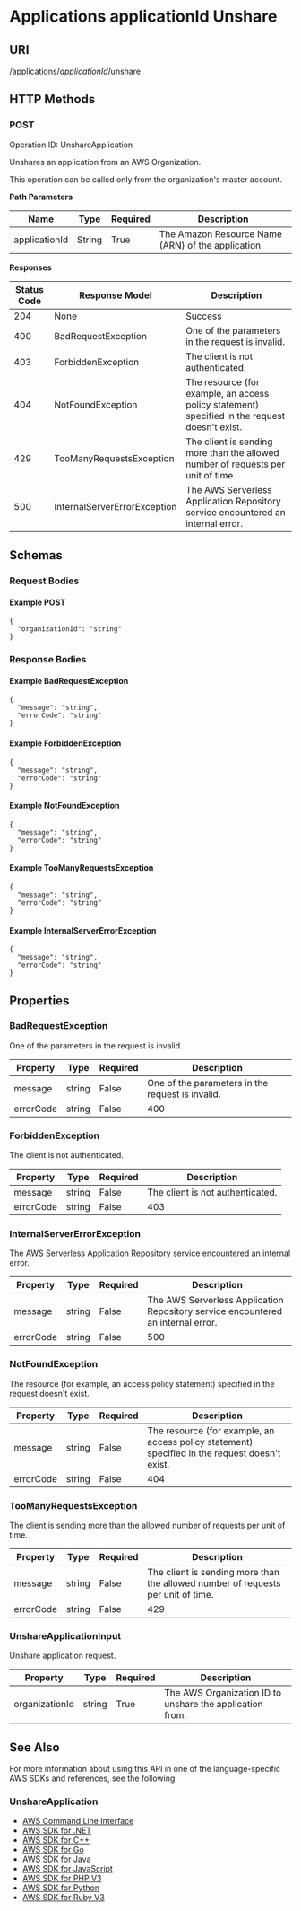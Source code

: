 # Applications applicationId Unshare<a name="applications-applicationid-unshare"></a>

## URI<a name="applications-applicationid-unshare-url"></a>

/applications/*applicationId*/unshare

## HTTP Methods<a name="applications-applicationid-unshare-http-methods"></a>

### POST<a name="applications-applicationid-unsharepost"></a>

Operation ID: UnshareApplication

Unshares an application from an AWS Organization\.

This operation can be called only from the organization's master account\.


**Path Parameters**  

| Name | Type | Required | Description | 
| --- |--- |--- |--- |
| applicationId | String | True | The Amazon Resource Name \(ARN\) of the application\. | 


**Responses**  

| Status Code | Response Model | Description | 
| --- |--- |--- |
| 204 | None | Success | 
| 400 | BadRequestException | One of the parameters in the request is invalid\. | 
| 403 | ForbiddenException | The client is not authenticated\. | 
| 404 | NotFoundException | The resource \(for example, an access policy statement\) specified in the request doesn't exist\. | 
| 429 | TooManyRequestsException | The client is sending more than the allowed number of requests per unit of time\. | 
| 500 | InternalServerErrorException | The AWS Serverless Application Repository service encountered an internal error\. | 

## Schemas<a name="applications-applicationid-unshare-schemas"></a>

### Request Bodies<a name="applications-applicationid-unshare-request-examples"></a>

#### Example POST<a name="applications-applicationid-unshare-request-body-post-example"></a>

```
{
  "organizationId": "string"
}
```

### Response Bodies<a name="applications-applicationid-unshare-response-examples"></a>

#### Example BadRequestException<a name="applications-applicationid-unshare-response-body-badrequestexception-example"></a>

```
{
  "message": "string",
  "errorCode": "string"
}
```

#### Example ForbiddenException<a name="applications-applicationid-unshare-response-body-forbiddenexception-example"></a>

```
{
  "message": "string",
  "errorCode": "string"
}
```

#### Example NotFoundException<a name="applications-applicationid-unshare-response-body-notfoundexception-example"></a>

```
{
  "message": "string",
  "errorCode": "string"
}
```

#### Example TooManyRequestsException<a name="applications-applicationid-unshare-response-body-toomanyrequestsexception-example"></a>

```
{
  "message": "string",
  "errorCode": "string"
}
```

#### Example InternalServerErrorException<a name="applications-applicationid-unshare-response-body-internalservererrorexception-example"></a>

```
{
  "message": "string",
  "errorCode": "string"
}
```

## Properties<a name="applications-applicationid-unshare-properties"></a>

### BadRequestException<a name="applications-applicationid-unshare-model-badrequestexception"></a>

One of the parameters in the request is invalid\.


| Property | Type | Required | Description | 
| --- |--- |--- |--- |
| message | string | False | One of the parameters in the request is invalid\. | 
| errorCode | string | False | 400 | 

### ForbiddenException<a name="applications-applicationid-unshare-model-forbiddenexception"></a>

The client is not authenticated\.


| Property | Type | Required | Description | 
| --- |--- |--- |--- |
| message | string | False | The client is not authenticated\. | 
| errorCode | string | False | 403 | 

### InternalServerErrorException<a name="applications-applicationid-unshare-model-internalservererrorexception"></a>

The AWS Serverless Application Repository service encountered an internal error\.


| Property | Type | Required | Description | 
| --- |--- |--- |--- |
| message | string | False | The AWS Serverless Application Repository service encountered an internal error\. | 
| errorCode | string | False | 500 | 

### NotFoundException<a name="applications-applicationid-unshare-model-notfoundexception"></a>

The resource \(for example, an access policy statement\) specified in the request doesn't exist\.


| Property | Type | Required | Description | 
| --- |--- |--- |--- |
| message | string | False | The resource \(for example, an access policy statement\) specified in the request doesn't exist\. | 
| errorCode | string | False | 404 | 

### TooManyRequestsException<a name="applications-applicationid-unshare-model-toomanyrequestsexception"></a>

The client is sending more than the allowed number of requests per unit of time\.


| Property | Type | Required | Description | 
| --- |--- |--- |--- |
| message | string | False | The client is sending more than the allowed number of requests per unit of time\. | 
| errorCode | string | False | 429 | 

### UnshareApplicationInput<a name="applications-applicationid-unshare-model-unshareapplicationinput"></a>

Unshare application request\.


| Property | Type | Required | Description | 
| --- |--- |--- |--- |
| organizationId | string | True | The AWS Organization ID to unshare the application from\. | 

## See Also<a name="applications-applicationid-unshare-see-also"></a>

For more information about using this API in one of the language\-specific AWS SDKs and references, see the following:

### UnshareApplication<a name="UnshareApplication-see-also"></a>
+ [AWS Command Line Interface](/goto/aws-cli/serverlessrepo-2017-09-08/UnshareApplication)
+ [AWS SDK for \.NET](/goto/DotNetSDKV3/serverlessrepo-2017-09-08/UnshareApplication)
+ [AWS SDK for C\+\+](/goto/SdkForCpp/serverlessrepo-2017-09-08/UnshareApplication)
+ [AWS SDK for Go](/goto/SdkForGoV1/serverlessrepo-2017-09-08/UnshareApplication)
+ [AWS SDK for Java](/goto/SdkForJava/serverlessrepo-2017-09-08/UnshareApplication)
+ [AWS SDK for JavaScript](/goto/AWSJavaScriptSDK/serverlessrepo-2017-09-08/UnshareApplication)
+ [AWS SDK for PHP V3](/goto/SdkForPHPV3/serverlessrepo-2017-09-08/UnshareApplication)
+ [AWS SDK for Python](/goto/boto3/serverlessrepo-2017-09-08/UnshareApplication)
+ [AWS SDK for Ruby V3](/goto/SdkForRubyV3/serverlessrepo-2017-09-08/UnshareApplication)
